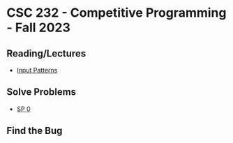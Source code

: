 # CSC 232 - Competitive Programming - Fall 2023


## Reading/Lectures

- [Input Patterns](input-patterns/input-patterns.md)


## Solve Problems

- [SP 0](solve-problems/sp0.md)


## Find the Bug